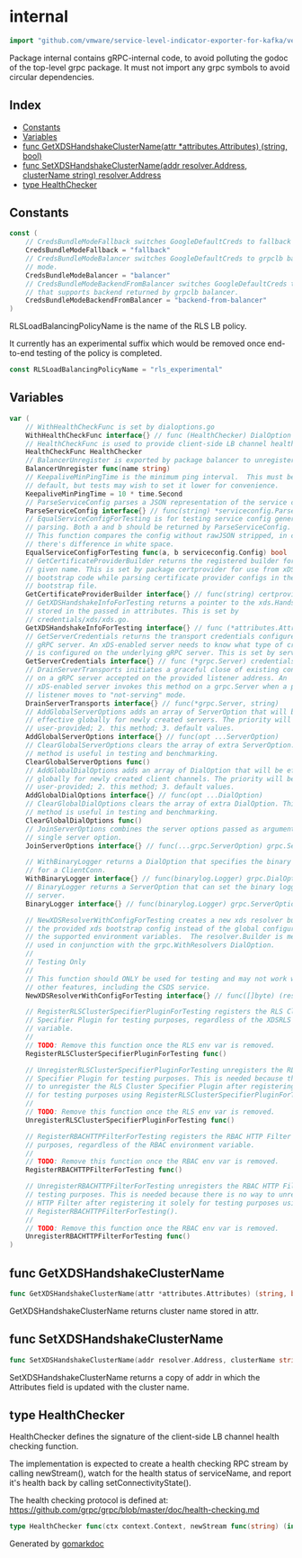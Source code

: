 <!-- Code generated by gomarkdoc. DO NOT EDIT -->

# internal

```go
import "github.com/vmware/service-level-indicator-exporter-for-kafka/vendor/google.golang.org/grpc/internal"
```

Package internal contains gRPC\-internal code, to avoid polluting the godoc of the top\-level grpc package.  It must not import any grpc symbols to avoid circular dependencies.

## Index

- [Constants](<#constants>)
- [Variables](<#variables>)
- [func GetXDSHandshakeClusterName(attr *attributes.Attributes) (string, bool)](<#func-getxdshandshakeclustername>)
- [func SetXDSHandshakeClusterName(addr resolver.Address, clusterName string) resolver.Address](<#func-setxdshandshakeclustername>)
- [type HealthChecker](<#type-healthchecker>)


## Constants

```go
const (
    // CredsBundleModeFallback switches GoogleDefaultCreds to fallback mode.
    CredsBundleModeFallback = "fallback"
    // CredsBundleModeBalancer switches GoogleDefaultCreds to grpclb balancer
    // mode.
    CredsBundleModeBalancer = "balancer"
    // CredsBundleModeBackendFromBalancer switches GoogleDefaultCreds to mode
    // that supports backend returned by grpclb balancer.
    CredsBundleModeBackendFromBalancer = "backend-from-balancer"
)
```

RLSLoadBalancingPolicyName is the name of the RLS LB policy.

It currently has an experimental suffix which would be removed once end\-to\-end testing of the policy is completed.

```go
const RLSLoadBalancingPolicyName = "rls_experimental"
```

## Variables

```go
var (
    // WithHealthCheckFunc is set by dialoptions.go
    WithHealthCheckFunc interface{} // func (HealthChecker) DialOption
    // HealthCheckFunc is used to provide client-side LB channel health checking
    HealthCheckFunc HealthChecker
    // BalancerUnregister is exported by package balancer to unregister a balancer.
    BalancerUnregister func(name string)
    // KeepaliveMinPingTime is the minimum ping interval.  This must be 10s by
    // default, but tests may wish to set it lower for convenience.
    KeepaliveMinPingTime = 10 * time.Second
    // ParseServiceConfig parses a JSON representation of the service config.
    ParseServiceConfig interface{} // func(string) *serviceconfig.ParseResult
    // EqualServiceConfigForTesting is for testing service config generation and
    // parsing. Both a and b should be returned by ParseServiceConfig.
    // This function compares the config without rawJSON stripped, in case the
    // there's difference in white space.
    EqualServiceConfigForTesting func(a, b serviceconfig.Config) bool
    // GetCertificateProviderBuilder returns the registered builder for the
    // given name. This is set by package certprovider for use from xDS
    // bootstrap code while parsing certificate provider configs in the
    // bootstrap file.
    GetCertificateProviderBuilder interface{} // func(string) certprovider.Builder
    // GetXDSHandshakeInfoForTesting returns a pointer to the xds.HandshakeInfo
    // stored in the passed in attributes. This is set by
    // credentials/xds/xds.go.
    GetXDSHandshakeInfoForTesting interface{} // func (*attributes.Attributes) *xds.HandshakeInfo
    // GetServerCredentials returns the transport credentials configured on a
    // gRPC server. An xDS-enabled server needs to know what type of credentials
    // is configured on the underlying gRPC server. This is set by server.go.
    GetServerCredentials interface{} // func (*grpc.Server) credentials.TransportCredentials
    // DrainServerTransports initiates a graceful close of existing connections
    // on a gRPC server accepted on the provided listener address. An
    // xDS-enabled server invokes this method on a grpc.Server when a particular
    // listener moves to "not-serving" mode.
    DrainServerTransports interface{} // func(*grpc.Server, string)
    // AddGlobalServerOptions adds an array of ServerOption that will be
    // effective globally for newly created servers. The priority will be: 1.
    // user-provided; 2. this method; 3. default values.
    AddGlobalServerOptions interface{} // func(opt ...ServerOption)
    // ClearGlobalServerOptions clears the array of extra ServerOption. This
    // method is useful in testing and benchmarking.
    ClearGlobalServerOptions func()
    // AddGlobalDialOptions adds an array of DialOption that will be effective
    // globally for newly created client channels. The priority will be: 1.
    // user-provided; 2. this method; 3. default values.
    AddGlobalDialOptions interface{} // func(opt ...DialOption)
    // ClearGlobalDialOptions clears the array of extra DialOption. This
    // method is useful in testing and benchmarking.
    ClearGlobalDialOptions func()
    // JoinServerOptions combines the server options passed as arguments into a
    // single server option.
    JoinServerOptions interface{} // func(...grpc.ServerOption) grpc.ServerOption

    // WithBinaryLogger returns a DialOption that specifies the binary logger
    // for a ClientConn.
    WithBinaryLogger interface{} // func(binarylog.Logger) grpc.DialOption
    // BinaryLogger returns a ServerOption that can set the binary logger for a
    // server.
    BinaryLogger interface{} // func(binarylog.Logger) grpc.ServerOption

    // NewXDSResolverWithConfigForTesting creates a new xds resolver builder using
    // the provided xds bootstrap config instead of the global configuration from
    // the supported environment variables.  The resolver.Builder is meant to be
    // used in conjunction with the grpc.WithResolvers DialOption.
    //
    // Testing Only
    //
    // This function should ONLY be used for testing and may not work with some
    // other features, including the CSDS service.
    NewXDSResolverWithConfigForTesting interface{} // func([]byte) (resolver.Builder, error)

    // RegisterRLSClusterSpecifierPluginForTesting registers the RLS Cluster
    // Specifier Plugin for testing purposes, regardless of the XDSRLS environment
    // variable.
    //
    // TODO: Remove this function once the RLS env var is removed.
    RegisterRLSClusterSpecifierPluginForTesting func()

    // UnregisterRLSClusterSpecifierPluginForTesting unregisters the RLS Cluster
    // Specifier Plugin for testing purposes. This is needed because there is no way
    // to unregister the RLS Cluster Specifier Plugin after registering it solely
    // for testing purposes using RegisterRLSClusterSpecifierPluginForTesting().
    //
    // TODO: Remove this function once the RLS env var is removed.
    UnregisterRLSClusterSpecifierPluginForTesting func()

    // RegisterRBACHTTPFilterForTesting registers the RBAC HTTP Filter for testing
    // purposes, regardless of the RBAC environment variable.
    //
    // TODO: Remove this function once the RBAC env var is removed.
    RegisterRBACHTTPFilterForTesting func()

    // UnregisterRBACHTTPFilterForTesting unregisters the RBAC HTTP Filter for
    // testing purposes. This is needed because there is no way to unregister the
    // HTTP Filter after registering it solely for testing purposes using
    // RegisterRBACHTTPFilterForTesting().
    //
    // TODO: Remove this function once the RBAC env var is removed.
    UnregisterRBACHTTPFilterForTesting func()
)
```

## func GetXDSHandshakeClusterName

```go
func GetXDSHandshakeClusterName(attr *attributes.Attributes) (string, bool)
```

GetXDSHandshakeClusterName returns cluster name stored in attr.

## func SetXDSHandshakeClusterName

```go
func SetXDSHandshakeClusterName(addr resolver.Address, clusterName string) resolver.Address
```

SetXDSHandshakeClusterName returns a copy of addr in which the Attributes field is updated with the cluster name.

## type HealthChecker

HealthChecker defines the signature of the client\-side LB channel health checking function.

The implementation is expected to create a health checking RPC stream by calling newStream\(\), watch for the health status of serviceName, and report it's health back by calling setConnectivityState\(\).

The health checking protocol is defined at: https://github.com/grpc/grpc/blob/master/doc/health-checking.md

```go
type HealthChecker func(ctx context.Context, newStream func(string) (interface{}, error), setConnectivityState func(connectivity.State, error), serviceName string) error
```



Generated by [gomarkdoc](<https://github.com/princjef/gomarkdoc>)
